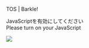 TOS | Barkle!

JavaScriptを有効にしてください  
Please turn on your JavaScript

![](/static-assets/splash.png?1733014613492)